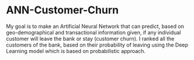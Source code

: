 # ANN-Customer-Churn
My goal is to make an Artificial Neural Network that can predict, based on geo-demographical and transactional information given, if any individual customer will leave the bank or stay (customer churn).  I ranked all the customers of the bank, based on their probability of leaving using the Deep Learning model which is based on probabilistic approach. 
